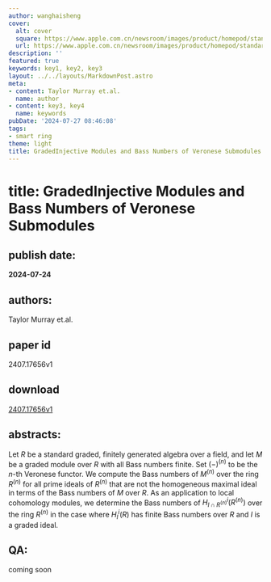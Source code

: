 ```yaml
---
author: wanghaisheng
cover:
  alt: cover
  square: https://www.apple.com.cn/newsroom/images/product/homepod/standard/Apple-HomePod-hero-230118_big.jpg.large_2x.jpg
  url: https://www.apple.com.cn/newsroom/images/product/homepod/standard/Apple-HomePod-hero-230118_big.jpg.large_2x.jpg
description: ''
featured: true
keywords: key1, key2, key3
layout: ../../layouts/MarkdownPost.astro
meta:
- content: Taylor Murray et.al.
  name: author
- content: key3, key4
  name: keywords
pubDate: '2024-07-27 08:46:08'
tags:
- smart ring
theme: light
title: GradedInjective Modules and Bass Numbers of Veronese Submodules
---
```


# title: GradedInjective Modules and Bass Numbers of Veronese Submodules 
## publish date: 
**2024-07-24** 
## authors: 
  Taylor Murray et.al. 
## paper id
2407.17656v1
## download
[2407.17656v1](http://arxiv.org/abs/2407.17656v1)
## abstracts:
Let $R$ be a standard graded, finitely generated algebra over a field, and let $M$ be a graded module over $R$ with all Bass numbers finite. Set $(-)^{(n)}$ to be the $n$-th Veronese functor. We compute the Bass numbers of $M^{(n)}$ over the ring $R^{(n)}$ for all prime ideals of $R^{(n)}$ that are not the homogeneous maximal ideal in terms of the Bass numbers of $M$ over $R$. As an application to local cohomology modules, we determine the Bass numbers of $H_{I\cap R^{(n)}}^i(R^{(n)})$ over the ring $R^{(n)}$ in the case where $H_I^i(R)$ has finite Bass numbers over $R$ and $I$ is a graded ideal.
## QA:
coming soon
